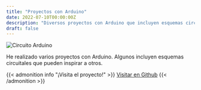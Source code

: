 ```yaml
---
title: "Proyectos con Arduino"
date: 2022-07-10T00:00:00Z
description: "Diversos proyectos con Arduino que incluyen esquemas circuitales e ideas inspiradoras."
draft: false
---
```

![Circuito Arduino](images/Circuito1.png)

He realizado varios proyectos con Arduino. Algunos incluyen esquemas circuitales que pueden inspirar a otros.

{{< admonition info "¡Visita el proyecto!" >}}
[Visitar en Github](https://github.com/RodrigoPerez943/Arduino-Projects)
{{< /admonition >}}




